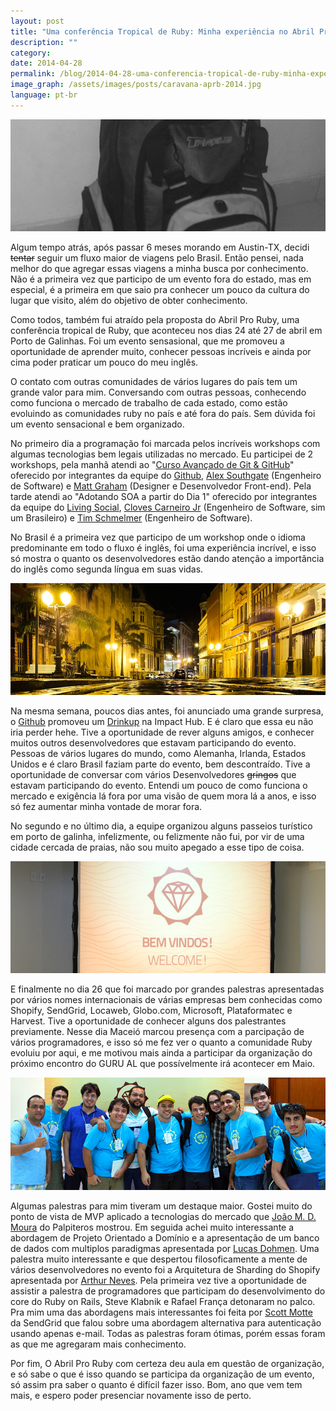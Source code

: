 ```yaml
---
layout: post
title: "Uma conferência Tropical de Ruby: Minha experiência no Abril Pro Ruby 2014"
description: ""
category:
date: 2014-04-28
permalink: /blog/2014-04-28-uma-conferencia-tropical-de-ruby-minha-experiencia-no-abril-pro-ruby-2014
image_graph: /assets/images/posts/caravana-aprb-2014.jpg
language: pt-br
---
```


<!-- more -->
![Backpack Ivan](/assets/images/posts/backpack-2014.jpg)

Algum tempo atrás, após passar 6 meses morando em Austin-TX, decidi ~~tentar~~ seguir um fluxo maior de viagens pelo Brasil. Então pensei, nada melhor do que agregar essas viagens a minha busca por conhecimento. Não é a primeira vez que participo de um evento fora do estado, mas em especial, é a primeira em que saio pra conhecer um pouco da cultura do lugar que visito, além do objetivo de obter conhecimento.

Como todos, também fui atraído pela proposta do Abril Pro Ruby, uma conferência tropical de Ruby, que aconteceu nos dias 24 até 27 de abril em Porto de Galinhas. Foi um evento sensasional, que me promoveu a oportunidade de aprender muito, conhecer pessoas incríveis e ainda por cima poder praticar um pouco do meu inglês.

O contato com outras comunidades de vários lugares do país tem um grande valor para mim. Conversando com outras pessoas, conhecendo como funciona o mercado de trabalho de cada estado, como estão evoluindo as comunidades ruby no país e até fora do país. Sem dúvida foi um evento sensacional e bem organizado.

No primeiro dia a programação foi marcada pelos incríveis workshops com algumas tecnologias bem legais utilizadas no mercado. Eu participei de 2 workshops, pela manhã atendi ao "[Curso Avançado de Git & GitHub](http://training.github.com/in-person/advanced-git/)" oferecido por integrantes da equipe do [Github](http://github.com), [Alex Southgate](https://twitter.com/fromagie) (Engenheiro de Software) e [Matt Graham](https://twitter.com/michigangraham) (Designer e Desenvolvedor Front-end). Pela tarde atendi ao "Adotando SOA a partir do Dia 1" oferecido por integrantes da equipe do [Living Social](https://www.livingsocial.com/), [Cloves Carneiro Jr](https://twitter.com/ccjr) (Engenheiro de Software, sim um Brasileiro) e [Tim Schmelmer](https://twitter.com/twitty_tim) (Engenheiro de Software).

No Brasil é a primeira vez que participo de um workshop onde o idioma predominante em todo o fluxo é inglês, foi uma experiência incrível, e isso só mostra o quanto os desenvolvedores estão dando atenção a importância do inglês como segunda língua em suas vidas.

![Drinkup](/assets/images/posts/recife-roads.jpg)

Na mesma semana, poucos dias antes, foi anunciado uma grande surpresa, o [Github](http://github.com) promoveu um [Drinkup](https://github.com/blog/1820-recife-brazil-drinkup) na Impact Hub. E é claro que essa eu não iria perder hehe. Tive a oportunidade de rever alguns amigos, e conhecer muitos outros desenvolvedores que estavam participando do evento. Pessoas de vários lugares do mundo, como Alemanha, Irlanda, Estados Unidos e é claro Brasil faziam parte do evento, bem descontraído. Tive a oportunidade de conversar com vários Desenvolvedores ~~gringos~~ que estavam participando do evento. Entendi um pouco de como funciona o mercado e exigência lá fora por uma visão de quem mora lá a anos, e isso só fez aumentar minha vontade de morar fora.

No segundo e no último dia, a equipe organizou alguns passeios turístico em porto de galinha, infelizmente, ou felizmente não fui, por vir de uma cidade cercada de praias, não sou muito apegado a esse tipo de coisa.

![Welcome](/assets/images/posts/welcome-abril-pro-ruby-2014.jpg)

E finalmente no dia 26 que foi marcado por grandes palestras apresentadas por vários nomes internacionais de várias empresas bem conhecidas como Shopify, SendGrid, Locaweb, Globo.com, Microsoft, Plataformatec e Harvest. Tive a oportunidade de conhecer alguns dos palestrantes previamente. Nesse dia Maceió marcou presença com a parcipação de vários programadores, e isso só me fez ver o quanto a comunidade Ruby evoluiu por aqui, e me motivou mais ainda a participar da organização do próximo encontro do GURU AL que possívelmente irá acontecer em Maio.

![Backpack Ivan](/assets/images/posts/caravana-aprb-2014.jpg)

Algumas palestras para mim tiveram um destaque maior. Gostei muito do ponto de vista de MVP aplicado a tecnologias do mercado que [João M. D. Moura](https://twitter.com/joaomdmoura) do Palpiteros mostrou. Em seguida achei muito interessante a abordagem de Projeto Orientado a Domínio e a apresentação de um banco de dados com multiplos paradigmas apresentada por [Lucas Dohmen](https://twitter.com/moonbeamlabs). Uma palestra muito interessante e que despertou filosoficamente a mente de vários desenvolvedores no evento foi a Arquitetura de Sharding do Shopify apresentada por [Arthur Neves](https://twitter.com/arthurnn). Pela primeira vez tive a oportunidade de assistir a palestra de programadores que participam do desenvolvimento do core do Ruby on Rails, Steve Klabnik e Rafael França detonaram no palco. Pra mim uma das abordagens mais interessantes foi feita por [Scott Motte](https://twitter.com/scottmotte) da SendGrid que falou sobre uma abordagem alternativa para autenticação usando apenas e-mail. Todas as palestras foram ótimas, porém essas foram as que me agregaram mais conhecimento.

Por fim, O Abril Pro Ruby com certeza deu aula em questão de organização, e só sabe o que é isso quando se participa da organização de um evento, só assim pra saber o quanto é difícil fazer isso.
Bom, ano que vem tem mais, e espero poder presenciar novamente isso de perto.
